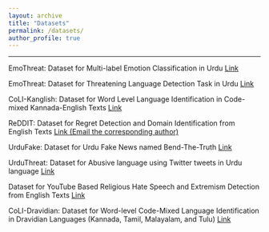 ```yaml
---
layout: archive
title: "Datasets"
permalink: /datasets/
author_profile: true
---
```


---
EmoThreat: Dataset for Multi-label Emotion Classification in Urdu 
[Link](https://sites.google.com/view/multi-label-emotionsfire-task/dataset?authuser=0)


EmoThreat: Dataset for Threatening Language Detection Task in Urdu [Link](https://sites.google.com/view/multi-label-emotionsfire-task/dataset?authuser=0)


CoLI-Kanglish: Dataset for Word Level Language Identification in Code-mixed Kannada-English Texts [Link](https://sites.google.com/view/kanglishicon2022/dataset?authuser=0)


ReDDIT: Dataset for Regret Detection and Domain Identification from English Texts [Link (Email the corresponding author)](https://www.sciencedirect.com/science/article/abs/pii/S0957417423006012)


UrduFake: Dataset for Urdu Fake News named Bend-The-Truth [Link](https://www.urdufake2021.cicling.org/dataset)


UrduThreat: Dataset for Abusive language using Twitter tweets in Urdu language [Link](https://github.com/MaazAmjad/Urdu-abusive-detection-FIRE2021)


Dataset for YouTube Based Religious Hate Speech and Extremism Detection from English Texts [Link](https://github.com/saburbutt/Hatespeechdetectioninyoutube)

CoLI-Dravidian: Dataset for Word-level Code-Mixed Language Identification in Dravidian Languages (Kannada, Tamil, Malayalam, and Tulu) [Link](https://sites.google.com/view/coli-dravidian-2024/datasets?authuser=0)

